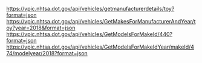 https://vpic.nhtsa.dot.gov/api/vehicles/getmanufacturerdetails/toy?format=json
https://vpic.nhtsa.dot.gov/api/vehicles/GetMakesForManufacturerAndYear/toy?year=2018&format=json
https://vpic.nhtsa.dot.gov/api/vehicles/GetModelsForMakeId/440?format=json
https://vpic.nhtsa.dot.gov/api/vehicles/GetModelsForMakeIdYear/makeId/474/modelyear/2018?format=json